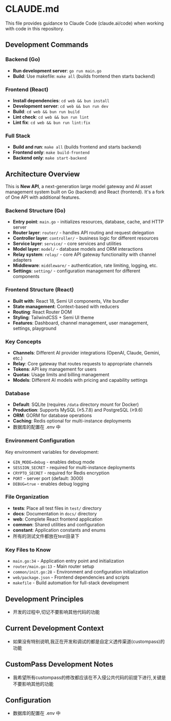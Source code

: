 # CLAUDE.md

This file provides guidance to Claude Code (claude.ai/code) when working with code in this repository.

## Development Commands

### Backend (Go)
- **Run development server**: `go run main.go`
- **Build**: Use makefile: `make all` (builds frontend then starts backend)

### Frontend (React)
- **Install dependencies**: `cd web && bun install`
- **Development server**: `cd web && bun run dev`
- **Build**: `cd web && bun run build`
- **Lint check**: `cd web && bun run lint`
- **Lint fix**: `cd web && bun run lint:fix`

### Full Stack
- **Build and run**: `make all` (builds frontend and starts backend)
- **Frontend only**: `make build-frontend`
- **Backend only**: `make start-backend`

## Architecture Overview

This is **New API**, a next-generation large model gateway and AI asset management system built on Go (backend) and React (frontend). It's a fork of One API with additional features.

### Backend Structure (Go)
- **Entry point**: `main.go` - initializes resources, database, cache, and HTTP server
- **Router layer**: `router/` - handles API routing and request delegation
- **Controller layer**: `controller/` - business logic for different resources
- **Service layer**: `service/` - core services and utilities
- **Model layer**: `model/` - database models and ORM interactions
- **Relay system**: `relay/` - core API gateway functionality with channel adapters
- **Middleware**: `middleware/` - authentication, rate limiting, logging, etc.
- **Settings**: `setting/` - configuration management for different components

### Frontend Structure (React)
- **Built with**: React 18, Semi UI components, Vite bundler
- **State management**: Context-based with reducers
- **Routing**: React Router DOM
- **Styling**: TailwindCSS + Semi UI theme
- **Features**: Dashboard, channel management, user management, settings, playground

### Key Concepts
- **Channels**: Different AI provider integrations (OpenAI, Claude, Gemini, etc.)
- **Relay**: Core gateway that routes requests to appropriate channels
- **Tokens**: API key management for users
- **Quotas**: Usage limits and billing management
- **Models**: Different AI models with pricing and capability settings

### Database
- **Default**: SQLite (requires `/data` directory mount for Docker)
- **Production**: Supports MySQL (≥5.7.8) and PostgreSQL (≥9.6)
- **ORM**: GORM for database operations
- **Caching**: Redis optional for multi-instance deployments
- 数据库的配置在 .env 中

### Environment Configuration
Key environment variables for development:
- `GIN_MODE=debug` - enables debug mode
- `SESSION_SECRET` - required for multi-instance deployments
- `CRYPTO_SECRET` - required for Redis encryption
- `PORT` - server port (default: 3000)
- `DEBUG=true` - enables debug logging

### File Organization
- **tests**: Place all test files in `test/` directory
- **docs**: Documentation in `docs/` directory
- **web**: Complete React frontend application
- **common**: Shared utilities and configuration
- **constant**: Application constants and enums
- 所有的测试文件都放在test目录下

### Key Files to Know
- `main.go:34` - Application entry point and initialization
- `router/main.go:13` - Main router setup
- `common/init.go:28` - Environment and configuration initialization
- `web/package.json` - Frontend dependencies and scripts
- `makefile` - Build automation for full-stack development

## Development Principles
- 开发的过程中,切记不要影响其他代码的功能

## Current Development Context
- 如果没有特别说明,我正在开发和调试的都是自定义透传渠道(custompass)的功能

## CustomPass Development Notes
- 我希望所有custompass的修改都应该在不入侵公共代码的前提下进行,关键是不要影响其他的功能

## Configuration
- 数据库的配置在 .env 中